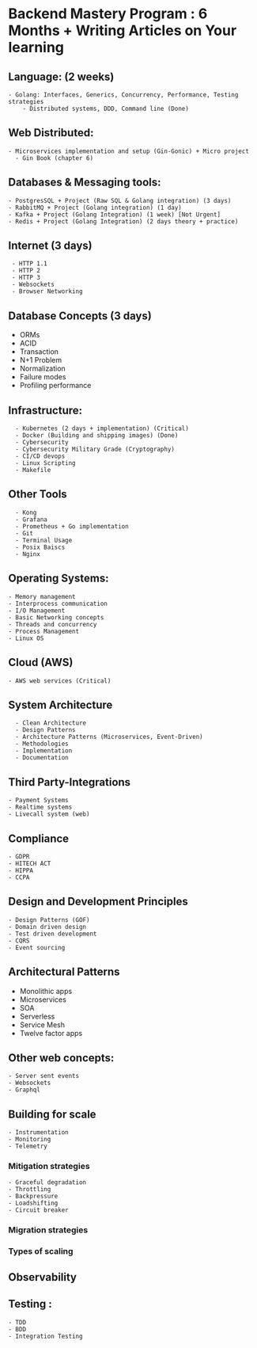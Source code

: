 # Backend Mastery Program : 6 Months + Writing Articles on Your learning

## Language: (2 weeks)
    - Golang: Interfaces, Generics, Concurrency, Performance, Testing strategies
        - Distributed systems, DDD, Command line (Done)

## Web Distributed:
    - Microservices implementation and setup (Gin-Gonic) + Micro project
      - Gin Book (chapter 6)

## Databases & Messaging tools:

    - PostgresSQL + Project (Raw SQL & Golang integration) (3 days)  
    - RabbitMQ + Project (Golang integration) (1 day)
    - Kafka + Project (Golang Integration) (1 week) [Not Urgent]
    - Redis + Project (Golang Integration) (2 days theory + practice)


## Internet (3 days)
     - HTTP 1.1
     - HTTP 2
     - HTTP 3
     - Websockets
     - Browser Networking


## Database Concepts (3 days)

  - ORMs
  - ACID
  - Transaction
  - N+1 Problem
  - Normalization
  - Failure modes
  - Profiling performance

## Infrastructure:

      - Kubernetes (2 days + implementation) (Critical)
      - Docker (Building and shipping images) (Done)
      - Cybersecurity
      - Cybersecurity Military Grade (Cryptography)
      - CI/CD devops
      - Linux Scripting
      - Makefile


## Other Tools

      - Kong
      - Grafana
      - Prometheus + Go implementation
      - Git
      - Terminal Usage
      - Posix Baiscs
      - Nginx

## Operating Systems:

    - Memory management
    - Interprocess communication
    - I/O Management
    - Basic Networking concepts
    - Threads and concurrency
    - Process Management
    - Linux OS

## Cloud (AWS)

    - AWS web services (Critical)

## System Architecture
      - Clean Architecture
      - Design Patterns
      - Architecture Patterns (Microservices, Event-Driven)
      - Methodologies
      - Implementation  
      - Documentation

## Third Party-Integrations

    - Payment Systems
    - Realtime systems
    - Livecall system (web)

## Compliance

    - GDPR
    - HITECH ACT
    - HIPPA
    - CCPA

## Design and Development Principles

    - Design Patterns (GOF)
    - Domain driven design
    - Test driven development
    - CQRS
    - Event sourcing

## Architectural Patterns

   - Monolithic apps
   - Microservices
   - SOA
   - Serverless
   - Service Mesh
   - Twelve factor apps

## Other web concepts:

    - Server sent events
    - Websockets
    - Graphql


## Building for scale
    - Instrumentation
    - Monitoring
    - Telemetry

### Mitigation strategies

    - Graceful degradation
    - Throttling
    - Backpressure
    - Loadshifting
    - Circuit breaker

### Migration strategies
### Types of scaling

## Observability

## Testing :

    - TDD
    - BDD
    - Integration Testing
